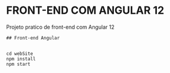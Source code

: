 # FRONT-END COM ANGULAR 12 
Projeto pratico de front-end com Angular 12
```
## Front-end Angular 


```

```
cd webSite
npm install
npm start
 

```

